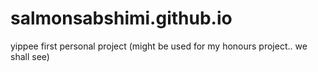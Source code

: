 # salmonsabshimi.github.io
yippee first personal project (might be used for my honours project.. we shall see)
